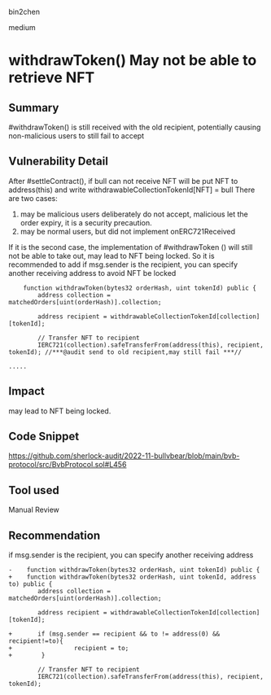 bin2chen

medium

# withdrawToken() May not be able to retrieve NFT

## Summary
#withdrawToken() is still received with the old recipient, potentially causing non-malicious users to still fail to accept

## Vulnerability Detail

After #settleContract(), if bull  can not receive NFT will be put NFT to address(this) and write withdrawableCollectionTokenId[NFT] = bull
There are two cases:
1. may be malicious users deliberately do not accept, malicious let the order expiry,  it is a security precaution.
2. may be normal users, but did not implement onERC721Received

If it is the second case, the implementation of #withdrawToken () will still not be able to take out, may lead to NFT being locked.
So it is recommended to add if msg.sender is the recipient, you can specify another receiving address to avoid NFT be locked

```solidity
    function withdrawToken(bytes32 orderHash, uint tokenId) public {
        address collection = matchedOrders[uint(orderHash)].collection;

        address recipient = withdrawableCollectionTokenId[collection][tokenId];

        // Transfer NFT to recipient
        IERC721(collection).safeTransferFrom(address(this), recipient, tokenId); //***@audit send to old recipient,may still fail ***//

.....
```

## Impact

 may lead to NFT being locked.

## Code Snippet

https://github.com/sherlock-audit/2022-11-bullvbear/blob/main/bvb-protocol/src/BvbProtocol.sol#L456

## Tool used

Manual Review

## Recommendation
if msg.sender is the recipient, you can specify another receiving address 

```solidity
-    function withdrawToken(bytes32 orderHash, uint tokenId) public {
+    function withdrawToken(bytes32 orderHash, uint tokenId, address to) public {
        address collection = matchedOrders[uint(orderHash)].collection;

        address recipient = withdrawableCollectionTokenId[collection][tokenId];

+       if (msg.sender == recipient && to != address(0) && recipient!=to){
+                 recipient = to;
+        }

        // Transfer NFT to recipient
        IERC721(collection).safeTransferFrom(address(this), recipient, tokenId);

```
